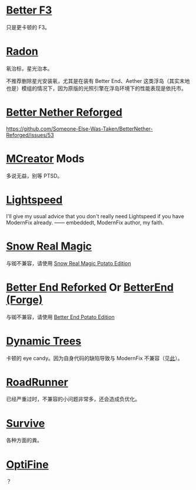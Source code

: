 # [Better F3](https://www.curseforge.com/minecraft/mc-mods/betterf3)
只是更卡顿的 F3。
# [Radon](https://www.curseforge.com/minecraft/mc-mods/radon)
氡治标，星光治本。

不推荐删除星光安装氡，尤其是在装有 Better End、Aether 这类浮岛（其实末地也是）模组的情况下，因为原版的光照引擎在浮岛环境下的性能表现是依托市。
# [Better Nether Reforged](https://www.curseforge.com/minecraft/mc-mods/betternether-reforged)
https://github.com/Someone-Else-Was-Taken/BetterNether-Reforged/issues/53
# [MCreator](https://mcreator.net/) Mods
多说无益，别等 PTSD。
# [Lightspeed](https://www.curseforge.com/minecraft/mc-mods/lightspeedmod)
I'll give my usual advice that you don't really need Lightspeed if you have ModernFix already.
—— embeddedt, ModernFix author, my faith.
# [Snow Real Magic](https://www.curseforge.com/minecraft/mc-mods/snow-real-magic)
与铷不兼容，请使用 [Snow Real Magic Potato Edition](https://www.curseforge.com/minecraft/mc-mods/snow-real-magic-potato-edition)
# [Better End Reforked](https://www.curseforge.com/minecraft/mc-mods/betterend-re-forked) Or [BetterEnd (Forge)](https://www.curseforge.com/minecraft/mc-mods/betterend-forge-port)
与铷不兼容，请使用 [Better End Potato Edition](https://www.curseforge.com/minecraft/mc-mods/better-end-potato-edition)
# [Dynamic Trees](https://www.curseforge.com/minecraft/mc-mods/dynamictrees)
卡顿的 eye candy。因为自身代码的缺陷导致与 ModernFix 不兼容（见[此](https://github.com/DynamicTreesTeam/DynamicTrees/issues/758)）。
# [RoadRunner](https://www.curseforge.com/minecraft/mc-mods/roadrunner)
已经严重过时，不兼容的小问题非常多，还会造成负优化。
# [Survive](https://www.curseforge.com/minecraft/mc-mods/survive)
各种方面的粪。
# [OptiFine](https://www.optifine.net/)
？
